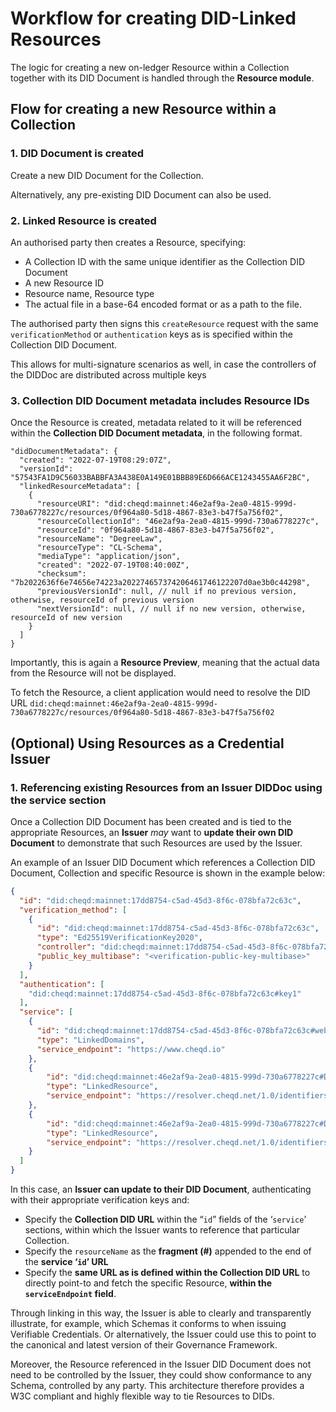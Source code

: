# Workflow for creating DID-Linked Resources

The logic for creating a new on-ledger Resource within a Collection together with its DID Document is handled through the **Resource module**.

## Flow for creating a new Resource within a Collection

### 1. DID Document is created

Create a new DID Document for the Collection.

Alternatively, any pre-existing DID Document can also be used.

### 2. Linked Resource is created

An authorised party then creates a Resource, specifying:

* A Collection ID with the same unique identifier as the Collection DID Document
* A new Resource ID
* Resource name, Resource type
* The actual file in a base-64 encoded format or as a path to the file.&#x20;

The authorised party then signs this `createResource` request with the same `verificationMethod` or `authentication` keys as is specified within the Collection DID Document.

This allows for multi-signature scenarios as well, in case the controllers of the DIDDoc are distributed across multiple keys

### 3. Collection DID Document metadata includes Resource IDs

Once the Resource is created, metadata related to it will be referenced within the **Collection DID Document metadata**, in the following format.

```
"didDocumentMetadata": {
  "created": "2022-07-19T08:29:07Z",
  "versionId": "57543FA1D9C56033BABBFA3A438E0A149E01BBB89E6D666ACE1243455AA6F2BC",
  "linkedResourceMetadata": [
    {
      "resourceURI": "did:cheqd:mainnet:46e2af9a-2ea0-4815-999d-730a6778227c/resources/0f964a80-5d18-4867-83e3-b47f5a756f02",
      "resourceCollectionId": "46e2af9a-2ea0-4815-999d-730a6778227c",
      "resourceId": "0f964a80-5d18-4867-83e3-b47f5a756f02",
      "resourceName": "DegreeLaw",
      "resourceType": "CL-Schema",
      "mediaType": "application/json",
      "created": "2022-07-19T08:40:00Z",
      "checksum": "7b2022636f6e74656e74223a202274657374206461746122207d0ae3b0c44298",
      "previousVersionId": null, // null if no previous version, otherwise, resourceId of previous version
      "nextVersionId": null, // null if no new version, otherwise, resourceId of new version
    }
  ]
}
```

Importantly, this is again a **Resource Preview**, meaning that the actual data from the Resource will not be displayed.

To fetch the Resource, a client application would need to resolve the DID URL `did:cheqd:mainnet:46e2af9a-2ea0-4815-999d-730a6778227c/resources/0f964a80-5d18-4867-83e3-b47f5a756f02`



## (Optional) Using Resources as a Credential Issuer

### 1. Referencing existing Resources from an Issuer DIDDoc using the service section

Once a Collection DID Document has been created and is tied to the appropriate Resources, an **Issuer** _may_ want to **update their own DID Document** to demonstrate that such Resources are used by the Issuer.

An example of an Issuer DID Document which references a Collection DID Document, Collection and specific Resource is shown in the example below:

```json
{
  "id": "did:cheqd:mainnet:17dd8754-c5ad-45d3-8f6c-078bfa72c63c",
  "verification_method": [
    {
      "id": "did:cheqd:mainnet:17dd8754-c5ad-45d3-8f6c-078bfa72c63c",
      "type": "Ed25519VerificationKey2020",
      "controller": "did:cheqd:mainnet:17dd8754-c5ad-45d3-8f6c-078bfa72c63c",
      "public_key_multibase": "<verification-public-key-multibase>"
    }
  ],
  "authentication": [
    "did:cheqd:mainnet:17dd8754-c5ad-45d3-8f6c-078bfa72c63c#key1"
  ],
  "service": [
    {
      "id": "did:cheqd:mainnet:17dd8754-c5ad-45d3-8f6c-078bfa72c63c#website",
      "type": "LinkedDomains",
      "service_endpoint": "https://www.cheqd.io"
    },
    {
        "id": "did:cheqd:mainnet:46e2af9a-2ea0-4815-999d-730a6778227c#DegreeLaw",
        "type": "LinkedResource",
        "service_endpoint": "https://resolver.cheqd.net/1.0/identifiers/did:cheqd:mainnet:46e2af9a-2ea0-4815-999d-730a6778227c/resources/0f964a80-5d18-4867-83e3-b47f5a756f02"
    },
    {
        "id": "did:cheqd:mainnet:46e2af9a-2ea0-4815-999d-730a6778227c#DegreeMath",
        "type": "LinkedResource",
        "service_endpoint": "https://resolver.cheqd.net/1.0/identifiers/did:cheqd:mainnet:46e2af9a-2ea0-4815-999d-730a6778227c/resources/99b40fd8-fade-483c-bff4-f037b26dd810"
    }
  ]
}
```

In this case, an **Issuer can update to their DID Document**, authenticating with their appropriate verification keys and:

* Specify the **Collection DID URL** within the “`id`” fields of the ‘`service`’ sections, within which the Issuer wants to reference that particular Collection.
* Specify the `resourceName` as the **fragment (#)** appended to the end of the **service ‘`id`’ URL**
* Specify the **same URL as is defined within the Collection DID URL** to directly point-to and fetch the specific Resource, **within the `serviceEndpoint` field**.

Through linking in this way, the Issuer is able to clearly and transparently illustrate, for example, which Schemas it conforms to when issuing Verifiable Credentials. Or alternatively, the Issuer could use this to point to the canonical and latest version of their Governance Framework.

Moreover, the Resource referenced in the Issuer DID Document does not need to be controlled by the Issuer, they could show conformance to any Schema, controlled by any party. This architecture therefore provides a W3C compliant and highly flexible way to tie Resources to DIDs.
